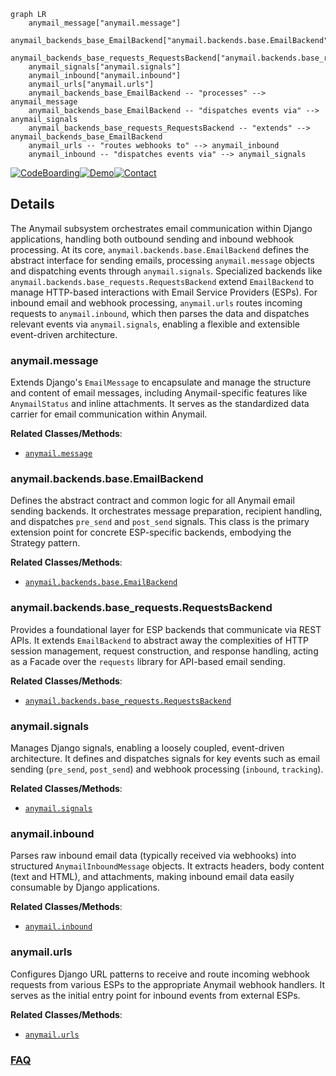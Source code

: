 ```mermaid
graph LR
    anymail_message["anymail.message"]
    anymail_backends_base_EmailBackend["anymail.backends.base.EmailBackend"]
    anymail_backends_base_requests_RequestsBackend["anymail.backends.base_requests.RequestsBackend"]
    anymail_signals["anymail.signals"]
    anymail_inbound["anymail.inbound"]
    anymail_urls["anymail.urls"]
    anymail_backends_base_EmailBackend -- "processes" --> anymail_message
    anymail_backends_base_EmailBackend -- "dispatches events via" --> anymail_signals
    anymail_backends_base_requests_RequestsBackend -- "extends" --> anymail_backends_base_EmailBackend
    anymail_urls -- "routes webhooks to" --> anymail_inbound
    anymail_inbound -- "dispatches events via" --> anymail_signals
```

[![CodeBoarding](https://img.shields.io/badge/Generated%20by-CodeBoarding-9cf?style=flat-square)](https://github.com/CodeBoarding/GeneratedOnBoardings)[![Demo](https://img.shields.io/badge/Try%20our-Demo-blue?style=flat-square)](https://www.codeboarding.org/demo)[![Contact](https://img.shields.io/badge/Contact%20us%20-%20contact@codeboarding.org-lightgrey?style=flat-square)](mailto:contact@codeboarding.org)

## Details

The Anymail subsystem orchestrates email communication within Django applications, handling both outbound sending and inbound webhook processing. At its core, `anymail.backends.base.EmailBackend` defines the abstract interface for sending emails, processing `anymail.message` objects and dispatching events through `anymail.signals`. Specialized backends like `anymail.backends.base_requests.RequestsBackend` extend `EmailBackend` to manage HTTP-based interactions with Email Service Providers (ESPs). For inbound email and webhook processing, `anymail.urls` routes incoming requests to `anymail.inbound`, which then parses the data and dispatches relevant events via `anymail.signals`, enabling a flexible and extensible event-driven architecture.

### anymail.message
Extends Django's `EmailMessage` to encapsulate and manage the structure and content of email messages, including Anymail-specific features like `AnymailStatus` and inline attachments. It serves as the standardized data carrier for email communication within Anymail.


**Related Classes/Methods**:

- <a href="https://github.com/anymail/django-anymail/blob/main/anymail/message.py" target="_blank" rel="noopener noreferrer">`anymail.message`</a>


### anymail.backends.base.EmailBackend
Defines the abstract contract and common logic for all Anymail email sending backends. It orchestrates message preparation, recipient handling, and dispatches `pre_send` and `post_send` signals. This class is the primary extension point for concrete ESP-specific backends, embodying the Strategy pattern.


**Related Classes/Methods**:

- <a href="https://github.com/anymail/django-anymail/blob/main/anymail/backends/base.py" target="_blank" rel="noopener noreferrer">`anymail.backends.base.EmailBackend`</a>


### anymail.backends.base_requests.RequestsBackend
Provides a foundational layer for ESP backends that communicate via REST APIs. It extends `EmailBackend` to abstract away the complexities of HTTP session management, request construction, and response handling, acting as a Facade over the `requests` library for API-based email sending.


**Related Classes/Methods**:

- <a href="https://github.com/anymail/django-anymail/blob/main/anymail/backends/base_requests.py" target="_blank" rel="noopener noreferrer">`anymail.backends.base_requests.RequestsBackend`</a>


### anymail.signals
Manages Django signals, enabling a loosely coupled, event-driven architecture. It defines and dispatches signals for key events such as email sending (`pre_send`, `post_send`) and webhook processing (`inbound`, `tracking`).


**Related Classes/Methods**:

- <a href="https://github.com/anymail/django-anymail/blob/main/anymail/signals.py" target="_blank" rel="noopener noreferrer">`anymail.signals`</a>


### anymail.inbound
Parses raw inbound email data (typically received via webhooks) into structured `AnymailInboundMessage` objects. It extracts headers, body content (text and HTML), and attachments, making inbound email data easily consumable by Django applications.


**Related Classes/Methods**:

- <a href="https://github.com/anymail/django-anymail/blob/main/anymail/inbound.py" target="_blank" rel="noopener noreferrer">`anymail.inbound`</a>


### anymail.urls
Configures Django URL patterns to receive and route incoming webhook requests from various ESPs to the appropriate Anymail webhook handlers. It serves as the initial entry point for inbound events from external ESPs.


**Related Classes/Methods**:

- <a href="https://github.com/anymail/django-anymail/blob/main/anymail/urls.py" target="_blank" rel="noopener noreferrer">`anymail.urls`</a>




### [FAQ](https://github.com/CodeBoarding/GeneratedOnBoardings/tree/main?tab=readme-ov-file#faq)
